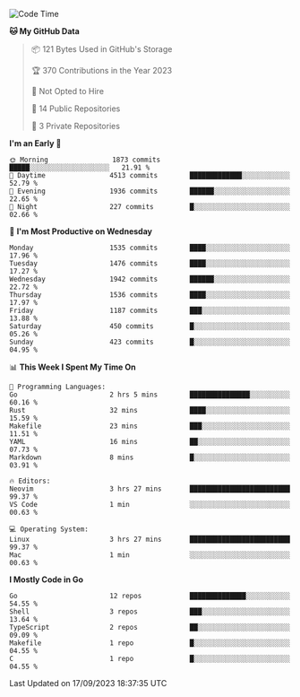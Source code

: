 <!--START_SECTION:waka-->
![Code Time](http://img.shields.io/badge/Code%20Time-148%20hrs%2057%20mins-blue)

**🐱 My GitHub Data** 

> 📦 121 Bytes Used in GitHub's Storage 
 > 
> 🏆 370 Contributions in the Year 2023
 > 
> 🚫 Not Opted to Hire
 > 
> 📜 14 Public Repositories 
 > 
> 🔑 3 Private Repositories 
 > 
**I'm an Early 🐤** 

```text
🌞 Morning                1873 commits        █████░░░░░░░░░░░░░░░░░░░░   21.91 % 
🌆 Daytime                4513 commits        █████████████░░░░░░░░░░░░   52.79 % 
🌃 Evening                1936 commits        ██████░░░░░░░░░░░░░░░░░░░   22.65 % 
🌙 Night                  227 commits         █░░░░░░░░░░░░░░░░░░░░░░░░   02.66 % 
```
📅 **I'm Most Productive on Wednesday** 

```text
Monday                   1535 commits        ████░░░░░░░░░░░░░░░░░░░░░   17.96 % 
Tuesday                  1476 commits        ████░░░░░░░░░░░░░░░░░░░░░   17.27 % 
Wednesday                1942 commits        ██████░░░░░░░░░░░░░░░░░░░   22.72 % 
Thursday                 1536 commits        ████░░░░░░░░░░░░░░░░░░░░░   17.97 % 
Friday                   1187 commits        ███░░░░░░░░░░░░░░░░░░░░░░   13.88 % 
Saturday                 450 commits         █░░░░░░░░░░░░░░░░░░░░░░░░   05.26 % 
Sunday                   423 commits         █░░░░░░░░░░░░░░░░░░░░░░░░   04.95 % 
```


📊 **This Week I Spent My Time On** 

```text
💬 Programming Languages: 
Go                       2 hrs 5 mins        ███████████████░░░░░░░░░░   60.16 % 
Rust                     32 mins             ████░░░░░░░░░░░░░░░░░░░░░   15.59 % 
Makefile                 23 mins             ███░░░░░░░░░░░░░░░░░░░░░░   11.51 % 
YAML                     16 mins             ██░░░░░░░░░░░░░░░░░░░░░░░   07.73 % 
Markdown                 8 mins              █░░░░░░░░░░░░░░░░░░░░░░░░   03.91 % 

🔥 Editors: 
Neovim                   3 hrs 27 mins       █████████████████████████   99.37 % 
VS Code                  1 min               ░░░░░░░░░░░░░░░░░░░░░░░░░   00.63 % 

💻 Operating System: 
Linux                    3 hrs 27 mins       █████████████████████████   99.37 % 
Mac                      1 min               ░░░░░░░░░░░░░░░░░░░░░░░░░   00.63 % 
```

**I Mostly Code in Go** 

```text
Go                       12 repos            ██████████████░░░░░░░░░░░   54.55 % 
Shell                    3 repos             ███░░░░░░░░░░░░░░░░░░░░░░   13.64 % 
TypeScript               2 repos             ██░░░░░░░░░░░░░░░░░░░░░░░   09.09 % 
Makefile                 1 repo              █░░░░░░░░░░░░░░░░░░░░░░░░   04.55 % 
C                        1 repo              █░░░░░░░░░░░░░░░░░░░░░░░░   04.55 % 
```




 Last Updated on 17/09/2023 18:37:35 UTC
<!--END_SECTION:waka-->

